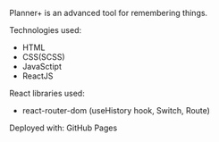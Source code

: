 Planner+ is an advanced tool for remembering things.

Technologies used:

- HTML
- CSS(SCSS)
- JavaSctipt
- ReactJS

React libraries used:

- react-router-dom (useHistory hook, Switch, Route)

Deployed with: GitHub Pages
